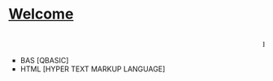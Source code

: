 <h1><u>Welcome</u></h1>
<br>
<font face="Bookman Old Style">
<marquee>Here I place the my coding files on the basis on Programming Language in folder</marquee>
</font>
<ul type="square">
  <li>BAS [QBASIC]</li>
  <li>HTML [HYPER TEXT MARKUP LANGUAGE]</li>
